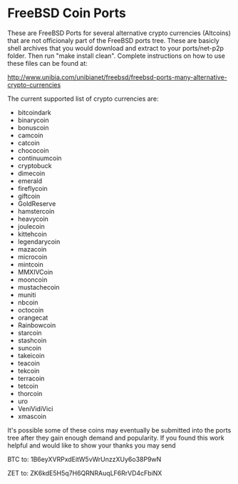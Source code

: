 FreeBSD Coin Ports
==================

These are FreeBSD Ports for several alternative crypto currencies (Altcoins) that are not officionaly part of the FreeBSD ports tree. These are basicly shell archives that you would download and extract to your ports/net-p2p folder.  Then run "make install clean".  Complete instructions on how to use these files can be found at:

http://www.unibia.com/unibianet/freebsd/freebsd-ports-many-alternative-crypto-currencies

The current supported list of crypto currencies are:

- bitcoindark
- binarycoin
- bonuscoin
- camcoin
- catcoin
- chococoin
- continuumcoin
- cryptobuck
- dimecoin
- emerald
- fireflycoin
- giftcoin
- GoldReserve
- hamstercoin
- heavycoin
- joulecoin
- kittehcoin
- legendarycoin
- mazacoin
- microcoin
- mintcoin
- MMXIVCoin
- mooncoin
- mustachecoin
- muniti
- nbcoin
- octocoin
- orangecat
- Rainbowcoin
- starcoin
- stashcoin
- suncoin
- takeicoin
- teacoin
- tekcoin
- terracoin
- tetcoin
- thorcoin
- uro
- VeniVidiVici
- xmascoin

It's possible some of these coins may eventually be submitted into the ports tree after they gain enough demand and popularity.  If you found this work helpful and would like to show your thanks you may send

BTC to: 1B6eyXVRPxdEitW5vWrUnzzXUy6o38P9wN

ZET to: ZK6kdE5H5q7H6QRNRAuqLF6RrVD4cFbiNX
